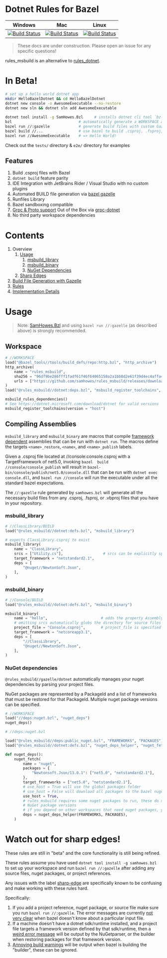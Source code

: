 # Dotnet Rules for Bazel

| Windows                                                                                                                                                                                                                                                        | Mac                                                                                                                                                                                                                                                    | Linux                                                                                                                                                                                                                                                      |
| -------------------------------------------------------------------------------------------------------------------------------------------------------------------------------------------------------------------------------------------------------------- | ------------------------------------------------------------------------------------------------------------------------------------------------------------------------------------------------------------------------------------------------------ | ---------------------------------------------------------------------------------------------------------------------------------------------------------------------------------------------------------------------------------------------------------- |
| [![Build Status](https://dev.azure.com/samhowes/rules_msbuild/_apis/build/status/samhowes.rules_msbuild?branchName=master&jobName=windows)](https://dev.azure.com/samhowes/rules_msbuild/_build/latest?definitionId=6&branchName=master&jobName=windows) | [![Build Status](https://dev.azure.com/samhowes/rules_msbuild/_apis/build/status/samhowes.rules_msbuild?branchName=master&jobName=mac)](https://dev.azure.com/samhowes/rules_msbuild/_build/latest?definitionId=6&branchName=master&jobName=mac) | [![Build Status](https://dev.azure.com/samhowes/rules_msbuild/_apis/build/status/samhowes.rules_msbuild?branchName=master&jobName=linux)](https://dev.azure.com/samhowes/rules_msbuild/_build/latest?definitionId=6&branchName=master&jobName=linux) |

<!--
Links
 -->
> These docs are under construction. Please open an issue for any specific questions!

rules_msbuild is an alternative to [rules_dotnet](https://github.com/bazelbuild/rules_dotnet).

# In Beta!
```bash
# set up a hello world dotnet app
mkdir HelloBazelDotnet && cd HelloBazelDotnet 
dotnet new console -o AwesomeExecutable --no-restore
dotnet new sln && dotnet sln add AwesomeExecutable
 
dotnet tool install -g SamHowes.Bzl     # installs dotnet cli tool `bzl`
bzl                              # automatically generate a WORKSPACE and ide integration files
bazel run //:gazelle             # generate build files with custom Gazelle language
bazel build //...                # use bazel to build .csproj, .fsproj, or .vbproj files
bazel run //AwesomeExecutable    # => Hello World!
```

Check out the `tests/` directory & `e2e/` directory for examples

## Features
1. Build .csproj files with Bazel
1. `dotnet build` feature parity
1. IDE Integration with JetBrains Rider / Visual Studio with no custom plugins
1. Automated BUILD file generation via [bazel gazelle](https://github.com/bazelbuild/bazel-gazelle)
1. Runfiles Library
1. Bazel sandboxing compatible
1. [Grpc & Proto support](./tests/examples/Grpc) Out of the Box via [grpc-dotnet](https://github.com/grpc/grpc-dotnet)
1. No third party workspace dependencies

# Contents
1. Overview 
    1. [Usage](#usage)
        1. [msbuild_library](#msbuild_library)
        1. [msbuild_binary](#msbuild_binary)
        1. [NuGet Dependencies](#nuget-dependencies)
    1. [Sharp Edges](#watch-out-for-sharp-edges)
1. [Build File Generation with Gazelle](gazelle/dotnet/Readme.md)<!-- toc:start -->
1. [Rules](docs/rules.md)<!-- toc:end -->
1. [Implementation Details](docs/ImplementationDetails.md)

# Usage

> Note: [SamHowes.Bzl](https://www.nuget.org/packages/SamHowes.Bzl/) and using `bazel run //:gazelle` (as described above) is strongly recommended. 
## Workspace
```python
# //WORKSPACE
load("@bazel_tools//tools/build_defs/repo:http.bzl", "http_archive")
http_archive(
    name = "rules_msbuild",
    sha256 = "96df9be286fff1fadf61f46f64065158a2a1bb8d2e61f39d4ec4affa443012a9",
    urls = ["https://github.com/samhowes/rules_msbuild/releases/download/0.0.8/rules_msbuild-0.0.8.tar.gz"],
)
load("@rules_msbuild//dotnet:deps.bzl", "msbuild_register_toolchains", "msbuild_rules_dependencies")

msbuild_rules_dependencies()
# See https://dotnet.microsoft.com/download/dotnet for valid versions
msbuild_register_toolchains(version = "host")
```
## Compiling Assemblies
`msbuild_library` and `msbuild_binary` are macros that compile [framework dependent](https://andrewlock.net/should-i-use-self-contained-or-framework-dependent-publishing-in-docker-images/) assemblies that can be run with `dotnet run`. The macros define the targets `<name>_restore`, `<name>`, and `<name>_publish` 
labels. 

Given a .csproj file located at //console:console.csproj with a TargetFramework of net5.0, invoking 
`bazel  build //console/console_publish` will result in `bazel-bin/console/publish/net5.0/console.dll`
that can be run with `dotnet exec console.dll`, and `bazel run //console` will run the executable 
under all the standard bazel expectations.

The `//:gazelle` rule generated by `samhowes.bzl` will generate all the necessary build files from 
any .csproj, .fsproj, or .vbproj files that you have in your repository.  

### msbuild_library
```python
# //ClassLibrary/BUILD
load("@rules_msbuild//dotnet:defs.bzl", "msbuild_library")

# expects ClassLibrary.csproj to exist
msbuild_library(
    name = "ClassLibrary",
    srcs = ["Utility.cs"],                  # srcs can be explicitly specified
    target_framework = "netstandard2.1",
    deps = [
        "@nuget//NewtonSoft.Json",
    ],
)
```
### msbuild_binary
```python
# //Console/BUILD
load("@rules_msbuild//dotnet:defs.bzl", "msbuild_binary")

msbuild_binary(
    name = "hello",                        # adds the property AssemblyName="hello"
    # omitting srcs automatically globs the directory for source files
    project_file = "Console.csproj",       # project_file is specified when AssemblyName is different
    target_framework = "netcoreapp3.1",
    deps = [
        "//ClassLibrary",
        "@nuget//NewtonSoft.Json",
    ],
)
```

### NuGet dependencies

`@rules_msbuild//gazelle/dotnet` automatically manages your nuget dependencies by parsing your 
project files. 

NuGet packages are represented by a PackageId and a list of frameworks that must be
restored for that PackageId. Multiple nuget package versions can be specified.

```python
# //WORKSPACE
load("//deps:nuget.bzl", "nuget_deps")
nuget_deps()
```

```python
# //deps:nuget.bzl

load("@rules_msbuild//deps:public_nuget.bzl", "FRAMEWORKS", "PACKAGES")
load("@rules_msbuild//dotnet:defs.bzl", "nuget_deps_helper", "nuget_fetch")

def nuget_deps():
    nuget_fetch(
        name = "nuget",
        packages = {
            "Newtonsoft.Json/13.0.1": ["net5.0", "netstandard2.1"],
        },
        target_frameworks = ["net5.0", "netstandard2.1"],
        # use_host = True will use the global packages folder
        # use_host = False will download all packages to the bazel nuget workspace folder in isolation
        use_host = True,
        # rules_msbuild requires some nuget packages to run, these do not affect your workspaces
        # NuGet package versions
        # if you depend on other workspaces that need nuget packages, you can add them here
        deps = nuget_deps_helper(FRAMEWORKS, PACKAGES),
    )
```

# Watch out for sharp edges!
These rules are still in "beta" and the core functionality is still being refined. 

These rules assume you have used `dotnet tool install -g samhowes.bzl` to set up your workspace  and
 run `bazel run //:gazelle` after adding any source files, nuget packages, or project references.
 
Any issues with the label [sharp-edge](https://github.com/samhowes/rules_msbuild/issues?q=is%3Aissue+is%3Aopen+label%3Asharp-edge) are specifically known to be confusing and  make working with these rules 
hard.

Specifically:
1. If you add a project reference, nuget package, or source file make sure you run 
    `bazel run //:gazelle`. The error messages are currently [not very clear](https://github.com/samhowes/rules_msbuild/issues/159) when bazel doesn't know about a particular input file.
1. If a machine doesn't have a dotnet sdk/runtime installed, and a project file targets a framework 
    version defined by that sdk/runtime, then a [weird error message](https://github.com/samhowes/rules_msbuild/issues?q=is%3Aissue+is%3Aopen+label%3Asharp-edge) will be output by the NuGetparser, or the 
    builder when restoring packages for that framework version.
1. [Annoying build warnings](https://github.com/samhowes/rules_msbuild/issues/148) will be output when bazel is building the "builder", these can be 
    ignored.